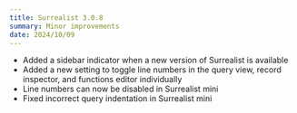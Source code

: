```yaml
---
title: Surrealist 3.0.8
summary: Minor improvements
date: 2024/10/09
---
```


- Added a sidebar indicator when a new version of Surrealist is available
- Added a new setting to toggle line numbers in the query view, record inspector, and functions editor individually
- Line numbers can now be disabled in Surrealist mini
- Fixed incorrect query indentation in Surrealist mini